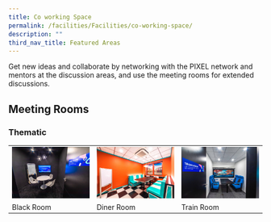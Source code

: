 ```yaml
---
title: Co working Space
permalink: /facilities/Facilities/co-working-space/
description: ""
third_nav_title: Featured Areas
---
```

Get new ideas and collaborate by networking with the PIXEL network and mentors at the discussion areas, and use the meeting rooms for extended discussions.

## Meeting Rooms

<h3>Thematic</h3>
<table>
	<tr>
		<td><img src="/images/Facilities/Co%20Working%20Space/black-room.jpg"></td>
		<td><img src="/images/Facilities/Co%20Working%20Space/diner-room2.jpg"></td>
		<td><img src="/images/Facilities/Co%20Working%20Space/train-room.jpg"></td>
	</tr>
	<tr>
		<td>Black Room</td>
		<td>Diner Room</td>
		<td>Train Room</td>
	</tr>
</table>